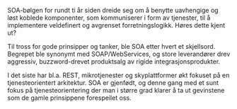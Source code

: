 SOA-bølgen for rundt ti år siden dreide seg om å benytte uavhengige og løst koblede komponenter, som kommuniserer i form av tjenester, til å implementere veldefinert og avgrenset forretningslogikk. Høres dette kjent ut?

Til tross for gode prinsipper og tanker, ble SOA etter hvert et skjellsord. Begrepet ble synonymt med SOAP/WebServices, og store leverandører drev aggressiv, buzzword-drevet produktsalg av rigide integrasjonsprodukter.

I det siste har bl.a. REST, mikrotjenester og skyplattformer økt fokuset på en tjenesteorientert arkitektur. SOA er gjenfødt, og denne gang med et sunt fokus på tjenesteorientering der man i større grad klarer å ta ut gevinstene som de gamle prinsippene forespeilet oss.